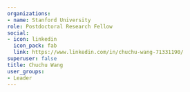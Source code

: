 ```yaml
---
organizations:
- name: Stanford University
role: Postdoctoral Research Fellow
social:
- icon: linkedin
  icon_pack: fab
  link: https://www.linkedin.com/in/chuchu-wang-71331190/
superuser: false
title: Chuchu Wang
user_groups:
- Leader
---
```





